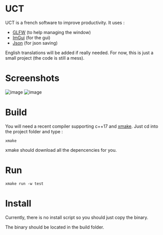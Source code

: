 # UCT
UCT is a french software to improve productivity. 
It uses : 
- [GLFW](https://www.glfw.org) (to help managing the window)
- [ImGui](https://github.com/ocornut/imgui) (for the gui)
- [Json](https://github.com/nlohmann/json) (for json saving)

English translations will be added if really needed. For now, this is just a small project (the code is still a mess).

# Screenshots

![image](https://user-images.githubusercontent.com/66266021/182838420-fda60085-e208-47ae-b8d2-adec41871d71.png)
![image](https://user-images.githubusercontent.com/66266021/182838188-717971be-2270-48a9-a3eb-48f2b8584f63.png)

# Build
You will need a recent compiler supporting c++17 and [xmake](https://xmake.io/#/getting_started).
Just cd into the project folder and type :
```
xmake
```
xmake should download all the depencencies for you.

# Run
```
xmake run -w test
```

# Install
Currently, there is no install script so you should just copy the binary.

The binary should be located in the build folder.
